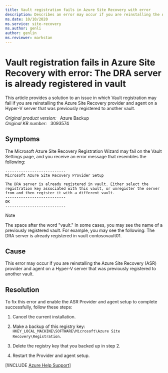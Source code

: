 ```yaml
---
title: Vault registration fails in Azure Site Recovery with error
description: Describes an error may occur if you are reinstalling the Azure Site Recovery provider and agent on a Hyper-V server that was previously registered to another vault.
ms.date: 10/10/2020
ms.service: site-recovery
ms.author: genli
author: genlin
ms.reviewer: markstan
---
```

# Vault registration fails in Azure Site Recovery with error: The DRA server is already registered in vault

This article provides a solution to an issue in which Vault registration may fail if you are reinstalling the Azure Site Recovery provider and agent on a Hyper-V server that was previously registered to another vault.

_Original product version:_ &nbsp; Azure Backup  
_Original KB number:_ &nbsp; 3093574

## Symptoms

The Microsoft Azure Site Recovery Registration Wizard may fail on the Vault Settings  page, and you receive an error message that resembles the following:

```
---------------------------
Microsoft Azure Site Recovery Provider Setup
---------------------------
The DRA server is already registered in vault. Either select the registration key associated with this vault, or unregister the server from and then register it with a different vault.
---------------------------
OK
---------------------------
```

> [!NOTE]
> The space after the word "vault." In some cases, you may see the name of a previously registered vault. For example, you may see the following: The DRA server is already registered in vault contosovault01.

## Cause

This error may occur if you are reinstalling the Azure Site Recovery (ASR) provider and agent on a Hyper-V server that was previously registered to another vault.

## Resolution

To fix this error and enable the ASR Provider and agent setup to complete successfully, follow these steps:

1. Cancel the current installation.
2. Make a backup of this registry key: `HKEY_LOCAL_MACHINE\SOFTWARE\Microsoft\Azure Site Recovery\Registration`.

3. Delete the registry key that you backed up in step 2.
4. Restart the Provider and agent setup.

[!INCLUDE [Azure Help Support](../../includes/azure-help-support.md)]
